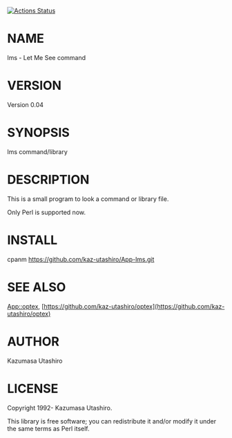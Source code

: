 [![Actions Status](https://github.com/kaz-utashiro/App-lms/workflows/test/badge.svg)](https://github.com/kaz-utashiro/App-lms/actions)
# NAME

lms - Let Me See command

# VERSION

Version 0.04

# SYNOPSIS

lms command/library

# DESCRIPTION

This is a small program to look a command or library file.

Only Perl is supported now.

# INSTALL

cpanm https://github.com/kaz-utashiro/App-lms.git

# SEE ALSO

[App::optex](https://metacpan.org/pod/App::optex), [https://github.com/kaz-utashiro/optex](https://github.com/kaz-utashiro/optex)

# AUTHOR

Kazumasa Utashiro

# LICENSE

Copyright 1992- Kazumasa Utashiro.

This library is free software; you can redistribute it and/or modify
it under the same terms as Perl itself.
